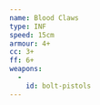 ```yaml
---
name: Blood Claws
type: INF
speed: 15cm
armour: 4+
cc: 3+
ff: 6+
weapons:
  -
    id: bolt-pistols
---
```


